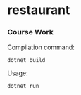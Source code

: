# restaurant
### Course Work


Compilation command:
```
dotnet build
```

Usage:
```
dotnet run
```
